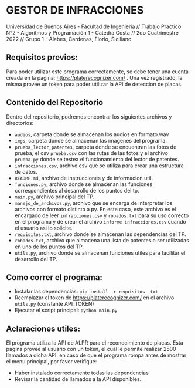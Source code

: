 # GESTOR DE INFRACCIONES
 Universidad de Buenos Aires - Facultad de Ingenieria //
 Trabajo Practico N°2 - Algoritmos y Programación 1 - Catedra Costa //
2do Cuatrimestre 2022 //
Grupo 1 - Alabes, Cardenas, Florio, Siciliano

## Requisitos previos:

Para poder utilizar este programa correctamente, se debe tener una cuenta creada en la pagina:
https://platerecognizer.com/ . 
Una vez registrado, la misma provee un token para poder utilizar la API de deteccion de placas.

## Contenido del Repositorio

Dentro del repositorio, podremos encontrar los siguientes archivos y directorios:
- `audios`, carpeta donde se almacenan los audios en formato.wav
- `imgs`, carpeta donde se almacenan las imagenes del programa.
- `prueba_lector_patentes`, carpeta donde se encuentran las fotos de prueba, el csv `prueba.csv` con las rutas de las fotos y el archivo `prueba.py` donde se testea el funcionamiento del lector de patentes.
- `infracciones.csv`, archivo csv que se utiliza para crear una estructura de datos.
- `README.md`, archivo de instrucciones y de informacion util.
- `funciones.py`, archivo donde se almacenan las funciones correspondientes al desarrollo de los puntos del tp.
- `main.py`, archivo principal del TP.
- `manejo_de_archivos.py`, archivo que se encarga de interpretar los archivos con formato distinto a py. En este caso, este archivo es el encargado de leer `infracciones.csv` y `robados.txt` para su uso correcto en el programa y de crear el archivo `informe infracciones.csv` cuando el usuario asi lo solicite.
- `requisitos.txt`, archivo donde se almacenan las dependencias del TP.
- `robados.txt`, archivo que almacena una lista de patentes a ser utilizadas en uno de los puntos del TP.
- `utils.py`, archivo donde se almacenan funciones utiles para facilitar el desarrollo del TP.

## Como correr el programa:

- Instalar las dependencias: `pip install -r requisitos. txt`
- Reemplazar el token de https://platerecognizer.com/ en el archivo `utils.py` (constante API_TOKEN)
- Ejecutar el script principal: `python main.py`

## Aclaraciones utiles:

El programa utiliza la API de ALPR para el reconocimiento de placas. Esta pagina provee al usuario con un token, el cual le permite realizar 2500 llamados a dicha API. en caso de que el programa rompa antes de mostrar el menu principal, por favor verifique:
- Haber instalado correctamente todas las dependencias
- Revisar la cantidad de llamados a la API disponibles.

